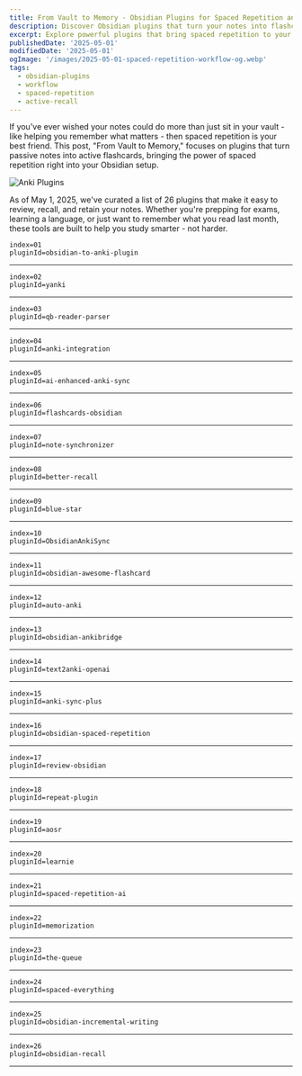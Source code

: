 ```yaml
---
title: From Vault to Memory - Obsidian Plugins for Spaced Repetition and Active Recall (Spaced Repetition Workflow)
description: Discover Obsidian plugins that turn your notes into flashcards, helping you master active recall with spaced repetition.
excerpt: Explore powerful plugins that bring spaced repetition to your notes - perfect for students, lifelong learners, and knowledge hoarders.
publishedDate: '2025-05-01'
modifiedDate: '2025-05-01'
ogImage: '/images/2025-05-01-spaced-repetition-workflow-og.webp'
tags:
  - obsidian-plugins
  - workflow
  - spaced-repetition
  - active-recall
---
```


If you've ever wished your notes could do more than just sit in your vault - like helping you remember what matters - then spaced repetition is your best friend. This post, "From Vault to Memory," focuses on plugins that turn passive notes into active flashcards, bringing the power of spaced repetition right into your Obsidian setup.

![Anki Plugins](/images/2025-05-01-spaced-repetition-workflow.webp)

As of May 1, 2025, we've curated a list of 26 plugins that make it easy to review, recall, and retain your notes. Whether you're prepping for exams, learning a language, or just want to remember what you read last month, these tools are built to help you study smarter - not harder.


```plugin
index=01
pluginId=obsidian-to-anki-plugin
```

---

```plugin
index=02
pluginId=yanki
```

---

```plugin
index=03
pluginId=qb-reader-parser
```

---

```plugin
index=04
pluginId=anki-integration
```

---

```plugin
index=05
pluginId=ai-enhanced-anki-sync
```

---

```plugin
index=06
pluginId=flashcards-obsidian
```

---

```plugin
index=07
pluginId=note-synchronizer
```

---

```plugin
index=08
pluginId=better-recall
```

---

```plugin
index=09
pluginId=blue-star
```

---

```plugin
index=10
pluginId=ObsidianAnkiSync
```

---

```plugin
index=11
pluginId=obsidian-awesome-flashcard
```

---

```plugin
index=12
pluginId=auto-anki
```

---

```plugin
index=13
pluginId=obsidian-ankibridge
```

---

```plugin
index=14
pluginId=text2anki-openai
```

---

```plugin
index=15
pluginId=anki-sync-plus
```

---

```plugin
index=16
pluginId=obsidian-spaced-repetition
```

---

```plugin
index=17
pluginId=review-obsidian
```

---

```plugin
index=18
pluginId=repeat-plugin
```

---

```plugin
index=19
pluginId=aosr
```

---

```plugin
index=20
pluginId=learnie
```

---

```plugin
index=21
pluginId=spaced-repetition-ai
```

---

```plugin
index=22
pluginId=memorization
```

---

```plugin
index=23
pluginId=the-queue
```

---

```plugin
index=24
pluginId=spaced-everything
```

---

```plugin
index=25
pluginId=obsidian-incremental-writing
```

---

```plugin
index=26
pluginId=obsidian-recall
```

---
